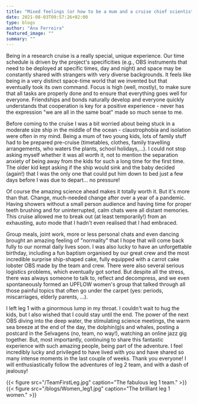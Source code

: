 ```yaml
---
title: "Mixed feelings (or how to be a mum and a cruise chief scientist for the first time)"
date: 2021-08-03T09:57:26+02:00
type: blogs
author: "Ana Ferreira"
featured_image: ""
summary: ""
---
```


Being in a research cruise is a really special, unique experience. Our time schedule is driven by the project's specificities (e.g., OBS instruments that need to be deployed at specific times, day and night) and space may be constantly shared with strangers with very diverse backgrounds. It feels like being in a very distinct space-time world that we invented but that eventually took its own command. Focus is high (well, mostly), to make sure that all tasks are properly done and to ensure that everything goes well for everyone. Friendships and bonds naturally develop and everyone quickly understands that cooperation is key for a positive experience - never has the expression "we are all in the same boat" made so much sense to me.

Before coming to the cruise I was a bit worried about being stuck in a moderate size ship in the middle of the ocean - claustrophobia and isolation were often in my mind. Being a mum of two young kids, lots of family stuff had to be prepared pre-cruise (timetables, clothes, family travelling arrangements, who waters the plants, school holidays,...). I could not stop asking myself whether it was all worth it, not to mention the separation anxiety of being away from the kids for such a long time for the first time. The older kid kept asking if the ship would sink and the baby decided (again!) that I was the only one that could put him down to bed just a few days before I was due to depart... no pressure!

Of course the amazing science ahead makes it totally worth it. But it's more than that. Change, much-needed change after over a year of a pandemic. Having showers without a small person audience and having time for proper teeth brushing and for uninterrupted, calm chats were all distant memories. This cruise allowed me to break out (at least temporarily!) from an exhausting, auto mode that I hadn't even realised that I had embraced.

Group meals, joint work, more or less personal chats and even dancing brought an amazing feeling of "normality" that I hope that will come back fully to our normal daily lives soon. I was also lucky to have an unforgettable birthday, including a fun baptism organised by our great crew and the most incredible surprise ship-shaped cake, fully equipped with a carrot cake lobster OBS made by the team and crew. There were also several serious logistics problems, which eventually got sorted. But despite all the stress, there was always someone to talk to, reflect and decompress, and we even spontaneously formed an UPFLOW women's group that talked through all those painful topics that often go under the carpet (yes: periods, miscarriages, elderly parents, ...).

I left leg 1 with a ginormous lump in my throat. I couldn't wait to hug the kids, but I also wished that I could stay until the end. The power of the next OBS diving into the deep water, the stimulating science meetings, the warm sea breeze at the end of the day, the dolphin(g)s and whales, posting a postcard in the Selvagens (no, team, no way!), watching an online jazz gig together. But, most importantly, continuing to share this fantastic experience with such amazing people, being part of the adventure. I feel incredibly lucky and privileged to have lived with you and have shared so many intense moments in the last couple of weeks. Thank you everyone! I will enthusiastically follow the adventures of leg 2 team, and with a dash of jealousy!

{{< figure src="/TeamFirstLeg.jpg" caption="The fabulous leg 1 team." >}}
{{< figure src="/blogs/Women_leg1.jpg" caption="The brilliant leg 1 women." >}}

